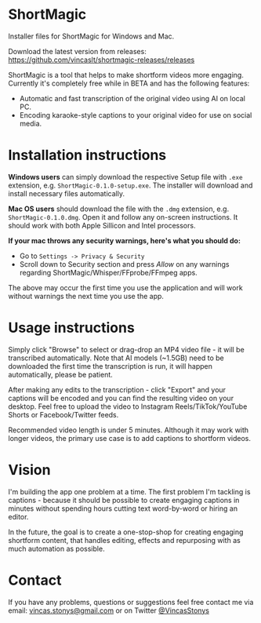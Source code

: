 # ShortMagic

Installer files for ShortMagic for Windows and Mac.

Download the latest version from releases: https://github.com/vincaslt/shortmagic-releases/releases

ShortMagic is a tool that helps to make shortform videos more engaging. Currently it's completely free while in BETA and has the following features:
- Automatic and fast transcription of the original video using AI on local PC.
- Encoding karaoke-style captions to your original video for use on social media.


# Installation instructions

__Windows users__ can simply download the respective Setup file with `.exe` extension, e.g. `ShortMagic-0.1.0-setup.exe`. The installer will download and install necessary files automatically.

__Mac OS users__ should download the file with the `.dmg` extension, e.g. `ShortMagic-0.1.0.dmg`. Open it and follow any on-screen instructions. It should work with both Apple Sillicon and Intel processors.

__If your mac throws any security warnings, here's what you should do:__
- Go to `Settings -> Privacy & Security`
- Scroll down to Security section and press *Allow* on any warnings regarding ShortMagic/Whisper/FFprobe/FFmpeg apps. 

The above may occur the first time you use the application and will work without warnings the next time you use the app.

# Usage instructions

Simply click "Browse" to select or drag-drop an MP4 video file - it will be transcribed automatically. Note that AI models (~1.5GB) need to be downloaded the first time the transcription is run, it will happen automatically, please be patient.

After making any edits to the transcription - click "Export" and your captions will be encoded and you can find the resulting video on your desktop. Feel free to upload the video to Instagram Reels/TikTok/YouTube Shorts or Facebook/Twitter feeds.

Recommended video length is under 5 minutes. Although it may work with longer videos, the primary use case is to add captions to shortform videos.

# Vision

I'm building the app one problem at a time. The first problem I'm tackling is captions - because it should be possible to create engaging captions in minutes without spending hours cutting text word-by-word or hiring an editor.

In the future, the goal is to create a one-stop-shop for creating engaging shortform content, that handles editing, effects and repurposing with as much automation as possible.

# Contact

If you have any problems, questions or suggestions feel free contact me via email: vincas.stonys@gmail.com or on Twitter [@VincasStonys](https://twitter.com/VincasStonys)
